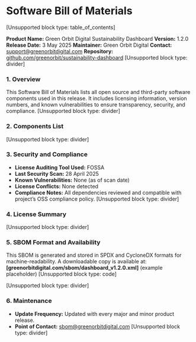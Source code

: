 # Software Bill of Materials

[Unsupported block type: table_of_contents]

**Product Name:** Green Orbit Digital Sustainability Dashboard
**Version:** 1.2.0
**Release Date:** 3 May 2025
**Maintainer:** Green Orbit Digital
**Contact:** [support@greenorbitdigital.com](mailto:support@greenorbitdigital.com)
**Repository:** [github.com/greenorbit/sustainability-dashboard](https://github.com/greenorbit/sustainability-dashboard)
[Unsupported block type: divider]
### **1. Overview**
This Software Bill of Materials lists all open source and third-party software components used in this release. It includes licensing information, version numbers, and known vulnerabilities to ensure transparency, security, and compliance.
[Unsupported block type: divider]
### **2. Components List**
[Unsupported block type: divider]
### **3. Security and Compliance**
- **License Auditing Tool Used:** FOSSA
- **Last Security Scan:** 28 April 2025
- **Known Vulnerabilities:** None (as of scan date)
- **License Conflicts:** None detected
- **Compliance Notes:** All dependencies reviewed and compatible with project’s OSS compliance policy.
[Unsupported block type: divider]
### **4. License Summary**
[Unsupported block type: divider]
### **5. SBOM Format and Availability**
This SBOM is generated and stored in SPDX and CycloneDX formats for machine-readability.
A downloadable copy is available at:
**[greenorbitdigital.com/sbom/dashboard_v1.2.0.xml]** (example placeholder)
[Unsupported block type: code]

[Unsupported block type: divider]
### **6. Maintenance**
- **Update Frequency:** Updated with every major and minor product release.
- **Point of Contact:** [sbom@greenorbitdigital.com](mailto:sbom@greenorbitdigital.com)
[Unsupported block type: divider]
